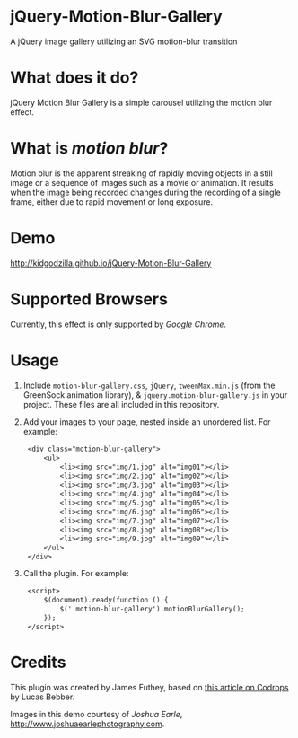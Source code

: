 # jQuery-Motion-Blur-Gallery
A jQuery image gallery utilizing an SVG motion-blur transition

# What does it do?

jQuery Motion Blur Gallery is a simple carousel utilizing the motion blur effect.


# What is *motion blur*?

Motion blur is the apparent streaking of rapidly moving objects in a still image or a sequence of images such as a movie or animation. It results when the image being recorded changes during the recording of a single frame, either due to rapid movement or long exposure.


# Demo

http://kidgodzilla.github.io/jQuery-Motion-Blur-Gallery


# Supported Browsers

Currently, this effect is only supported by *Google Chrome*.


# Usage

1. Include `motion-blur-gallery.css`, `jQuery`, `tweenMax.min.js` (from the GreenSock animation library), & `jquery.motion-blur-gallery.js` in your project. These files are all included in this repository.

2. Add your images to your page, nested inside an unordered list. For example:

        <div class="motion-blur-gallery">
        	<ul>
        		<li><img src="img/1.jpg" alt="img01"></li>
        		<li><img src="img/2.jpg" alt="img02"></li>
        		<li><img src="img/3.jpg" alt="img03"></li>
        		<li><img src="img/4.jpg" alt="img04"></li>
        		<li><img src="img/5.jpg" alt="img05"></li>
        		<li><img src="img/6.jpg" alt="img06"></li>
        		<li><img src="img/7.jpg" alt="img07"></li>
        		<li><img src="img/8.jpg" alt="img08"></li>
        		<li><img src="img/9.jpg" alt="img09"></li>
        	</ul>
        </div>

3. Call the plugin. For example:

        <script>
        	$(document).ready(function () {
        		$('.motion-blur-gallery').motionBlurGallery();
        	});
        </script>


# Credits

This plugin was created by James Futhey, based on [this article on Codrops](http://tympanus.net/codrops/?p=23824) by Lucas Bebber.

Images in this demo courtesy of *Joshua Earle*, http://www.joshuaearlephotography.com.